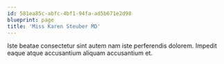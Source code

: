 ```yaml
---
id: 581ea85c-abfc-4bf1-94fa-ad5b671e2d98
blueprint: page
title: 'Miss Karen Steuber MD'
---
```

Iste beatae consectetur sint autem nam iste perferendis dolorem. Impedit eaque atque accusantium aliquam accusantium et.